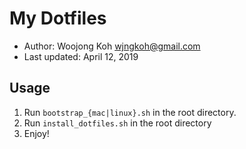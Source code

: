 # My Dotfiles
* Author: Woojong Koh <wjngkoh@gmail.com>
* Last updated: April 12, 2019

## Usage
1. Run `bootstrap_{mac|linux}.sh` in the root directory.
1. Run `install_dotfiles.sh` in the root directory
1. Enjoy!
